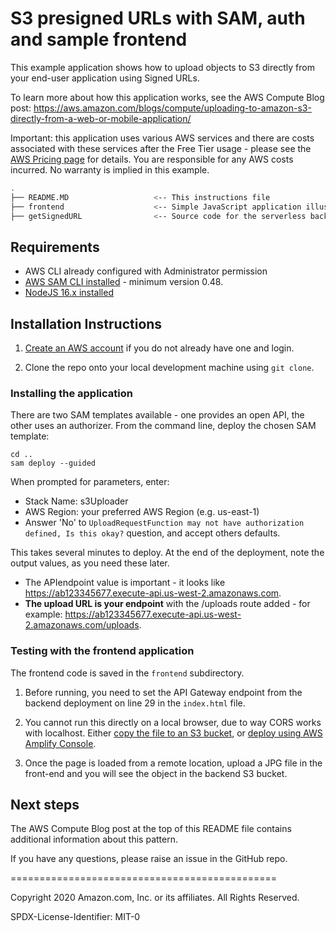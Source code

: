 # S3 presigned URLs with SAM, auth and sample frontend

This example application shows how to upload objects to S3 directly from your end-user application using Signed URLs.

To learn more about how this application works, see the AWS Compute Blog post: https://aws.amazon.com/blogs/compute/uploading-to-amazon-s3-directly-from-a-web-or-mobile-application/

Important: this application uses various AWS services and there are costs associated with these services after the Free Tier usage - please see the [AWS Pricing page](https://aws.amazon.com/pricing/) for details. You are responsible for any AWS costs incurred. No warranty is implied in this example.

```bash
.
├── README.MD                   <-- This instructions file
├── frontend                    <-- Simple JavaScript application illustrating upload
├── getSignedURL                <-- Source code for the serverless backend
```

## Requirements

- AWS CLI already configured with Administrator permission
- [AWS SAM CLI installed](https://docs.aws.amazon.com/serverless-application-model/latest/developerguide/serverless-sam-cli-install.html) - minimum version 0.48.
- [NodeJS 16.x installed](https://nodejs.org/en/download/)

## Installation Instructions

1. [Create an AWS account](https://portal.aws.amazon.com/gp/aws/developer/registration/index.html) if you do not already have one and login.

2. Clone the repo onto your local development machine using `git clone`.

### Installing the application

There are two SAM templates available - one provides an open API, the other uses an authorizer. From the command line, deploy the chosen SAM template:

```
cd ..
sam deploy --guided
```

When prompted for parameters, enter:

- Stack Name: s3Uploader
- AWS Region: your preferred AWS Region (e.g. us-east-1)
- Answer 'No' to `UploadRequestFunction may not have authorization defined, Is this okay?` question, and accept others defaults.

This takes several minutes to deploy. At the end of the deployment, note the output values, as you need these later.

- The APIendpoint value is important - it looks like https://ab123345677.execute-api.us-west-2.amazonaws.com.
- **The upload URL is your endpoint** with the /uploads route added - for example: https://ab123345677.execute-api.us-west-2.amazonaws.com/uploads.

### Testing with the frontend application

The frontend code is saved in the `frontend` subdirectory.

1. Before running, you need to set the API Gateway endpoint from the backend deployment on line 29 in the `index.html` file.

2. You cannot run this directly on a local browser, due to way CORS works with localhost. Either [copy the file to an S3 bucket](https://docs.aws.amazon.com/AmazonS3/latest/user-guide/upload-objects.html), or [deploy using AWS Amplify Console](https://aws.amazon.com/amplify/console/).

3. Once the page is loaded from a remote location, upload a JPG file in the front-end and you will see the object in the backend S3 bucket.

## Next steps

The AWS Compute Blog post at the top of this README file contains additional information about this pattern.

If you have any questions, please raise an issue in the GitHub repo.

==============================================

Copyright 2020 Amazon.com, Inc. or its affiliates. All Rights Reserved.

SPDX-License-Identifier: MIT-0
